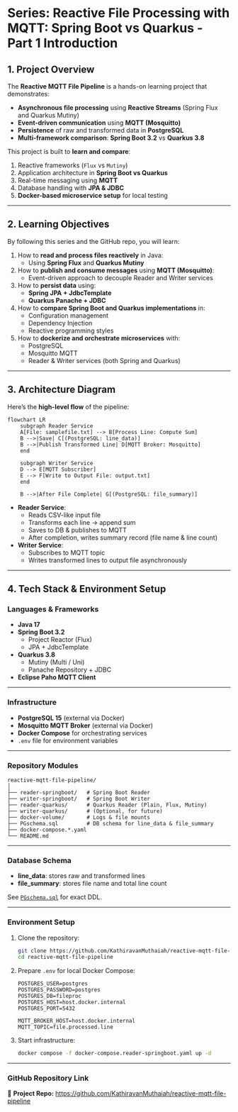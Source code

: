 # Series: Reactive File Processing with MQTT: Spring Boot vs Quarkus - Part 1 Introduction

## **1. Project Overview**

The **Reactive MQTT File Pipeline** is a hands-on learning project that demonstrates:

- **Asynchronous file processing** using **Reactive Streams** (Spring Flux and Quarkus Mutiny)
- **Event-driven communication** using **MQTT (Mosquitto)**
- **Persistence** of raw and transformed data in **PostgreSQL**
- **Multi-framework comparison**: **Spring Boot 3.2** vs **Quarkus 3.8**

This project is built to **learn and compare**:

1. Reactive frameworks (`Flux` vs `Mutiny`)
2. Application architecture in **Spring Boot vs Quarkus**
3. Real-time messaging using **MQTT**
4. Database handling with **JPA & JDBC**
5. **Docker-based microservice setup** for local testing

------

## **2. Learning Objectives**

By following this series and the GitHub repo, you will learn:

1. How to **read and process files reactively** in Java:
   - Using **Spring Flux** and **Quarkus Mutiny**
2. How to **publish and consume messages** using **MQTT (Mosquitto)**:
   - Event-driven approach to decouple Reader and Writer services
3. How to **persist data** using:
   - **Spring JPA + JdbcTemplate**
   - **Quarkus Panache + JDBC**
4. How to **compare Spring Boot and Quarkus implementations** in:
   - Configuration management
   - Dependency Injection
   - Reactive programming styles
5. How to **dockerize and orchestrate microservices** with:
   - PostgreSQL
   - Mosquitto MQTT
   - Reader & Writer services (both Spring and Quarkus)

------

## **3. Architecture Diagram**

Here’s the **high-level flow** of the pipeline:

```mermaid
flowchart LR
    subgraph Reader Service
    A[File: samplefile.txt] --> B[Process Line: Compute Sum]
    B -->|Save| C[(PostgreSQL: line_data)]
    B -->|Publish Transformed Line| D[MQTT Broker: Mosquitto]
    end

    subgraph Writer Service
    D --> E[MQTT Subscriber]
    E --> F[Write to Output File: output.txt]
    end

    B -->|After File Complete| G[(PostgreSQL: file_summary)]
```

- **Reader Service**:
  - Reads CSV-like input file
  - Transforms each line → append sum
  - Saves to DB & publishes to MQTT
  - After completion, writes summary record (file name & line count)
- **Writer Service**:
  - Subscribes to MQTT topic
  - Writes transformed lines to output file asynchronously

------

## **4. Tech Stack & Environment Setup**

### **Languages & Frameworks**

- **Java 17**
- **Spring Boot 3.2**
  - Project Reactor (Flux)
  - JPA + JdbcTemplate
- **Quarkus 3.8**
  - Mutiny (Multi / Uni)
  - Panache Repository + JDBC
- **Eclipse Paho MQTT Client**

------

### **Infrastructure**

- **PostgreSQL 15** (external via Docker)
- **Mosquitto MQTT Broker** (external via Docker)
- **Docker Compose** for orchestrating services
- `.env` file for environment variables

------

### **Repository Modules**

```text
reactive-mqtt-file-pipeline/
│
├── reader-springboot/   # Spring Boot Reader
├── writer-springboot/   # Spring Boot Writer
├── reader-quarkus/      # Quarkus Reader (Plain, Flux, Mutiny)
├── writer-quarkus/      # (Optional, for future)
├── docker-volume/       # Logs & file mounts
├── PGschema.sql         # DB schema for line_data & file_summary
├── docker-compose.*.yaml
└── README.md
```

------

### **Database Schema**

- **line_data**: stores raw and transformed lines
- **file_summary**: stores file name and total line count

See [`PGschema.sql`](https://github.com/KathiravanMuthaiah/reactive-mqtt-file-pipeline/blob/main/supportScripts/PGschema.sql) for exact DDL.

------

### **Environment Setup**

1. Clone the repository:

   ```bash
   git clone https://github.com/KathiravanMuthaiah/reactive-mqtt-file-pipeline.git
   cd reactive-mqtt-file-pipeline
   ```

2. Prepare `.env` for local Docker Compose:

   ```text
   POSTGRES_USER=postgres
   POSTGRES_PASSWORD=postgres
   POSTGRES_DB=fileproc
   POSTGRES_HOST=host.docker.internal
   POSTGRES_PORT=5432
   
   MQTT_BROKER_HOST=host.docker.internal
   MQTT_TOPIC=file.processed.line
   ```

3. Start infrastructure:

   ```bash
   docker compose -f docker-compose.reader-springboot.yaml up -d
   ```

------

### **GitHub Repository Link**

🔗 **Project Repo:**
 https://github.com/KathiravanMuthaiah/reactive-mqtt-file-pipeline

